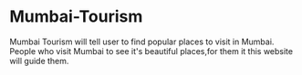 # Mumbai-Tourism
Mumbai Tourism will tell user to find popular places to visit in Mumbai. People who visit Mumbai to see it's beautiful places,for them it this website will guide them.
